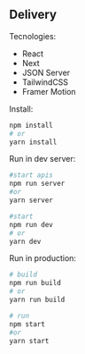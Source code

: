 ## Delivery

Tecnologies:
* React
* Next
* JSON Server
* TailwindCSS
* Framer Motion

Install:

```bash
npm install
# or
yarn install
```

Run in dev server:

```bash
#start apis
npm run server
#or
yarn server

#start
npm run dev
# or
yarn dev
```

Run in production:

```bash
# build
npm run build
# or
yarn run build

# run
npm start
#or
yarn start
```